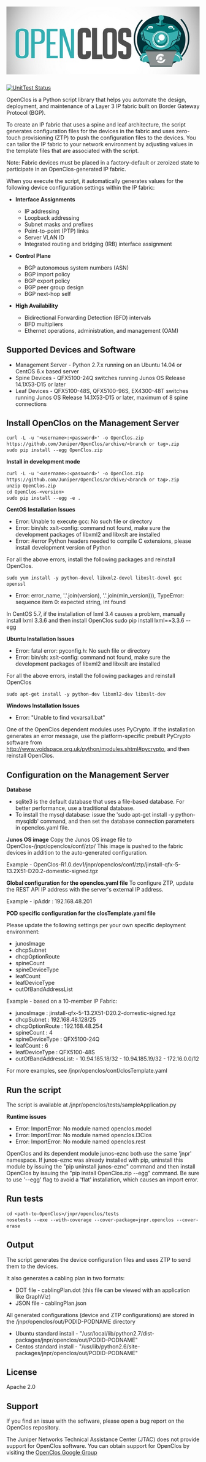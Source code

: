 ![OpenClos](openClosLogo.jpeg)
==============================

[![UnitTest Status](https://travis-ci.org/Juniper/OpenClos.svg?branch=devR3.0)](https://travis-ci.org/Juniper/OpenClos)

OpenClos is a Python script library that helps you automate the design, deployment, and maintenance
of a Layer 3 IP fabric built on Border Gateway Protocol (BGP).

To create an IP fabric that uses a spine and leaf architecture, the script generates configuration files for the devices
in the fabric and uses zero-touch provisioning (ZTP) to push the configuration files to the devices. You can tailor the IP fabric
to your network environment by adjusting values in the template files that are associated with the script.

Note: Fabric devices must be placed in a factory-default or zeroized state to participate in an OpenClos-generated IP fabric.

When you execute the script, it automatically generates values for the following device configuration settings within the IP fabric:


* **Interface Assignments**
  * IP addressing
  * Loopback addressing
  * Subnet masks and prefixes
  * Point-to-point (PTP) links
  * Server VLAN ID
  * Integrated routing and bridging (IRB) interface assignment

* **Control Plane**
  * BGP autonomous system numbers (ASN)
  * BGP import policy
  * BGP export policy
  * BGP peer group design
  * BGP next-hop self

* **High Availability**
  * Bidirectional Forwarding Detection (BFD) intervals
  * BFD multipliers
  * Ethernet operations, administration, and management (OAM)

Supported Devices and Software
------------------------------

* Management Server - Python 2.7.x running on an Ubuntu 14.04 or CentOS 6.x based server
* Spine Devices - QFX5100-24Q switches running Junos OS Release 14.1X53-D15 or later
* Leaf Devices - QFX5100-48S, QFX5100-96S, EX4300-48T switches running Junos OS Release 14.1X53-D15 or later, maximum of 8 spine connections


Install OpenClos on the Management Server
-----------------------------------------

    curl -L -u '<username>:<password>' -o OpenClos.zip https://github.com/Juniper/OpenClos/archive/<branch or tag>.zip
    sudo pip install --egg OpenClos.zip


**Install in development mode**  

    curl -L -u '<username>:<password>' -o OpenClos.zip https://github.com/Juniper/OpenClos/archive/<branch or tag>.zip     
    unzip OpenClos.zip  
    cd OpenClos-<version>  
    sudo pip install --egg -e .  

**CentOS Installation Issues**  

* Error: Unable to execute gcc: No such file or directory
* Error: bin/sh: xslt-config: command not found, make sure the development packages of libxml2 and libxslt are installed
* Error:  #error Python headers needed to compile C extensions, please install development version of Python

For all the above errors, install the following packages and reinstall OpenClos.
  
    sudo yum install -y python-devel libxml2-devel libxslt-devel gcc openssl

* Error: error_name, '.'.join(version), '.'.join(min_version))), TypeError: sequence item 0: expected string, int found

In CentOS 5.7, if the installation of lxml 3.4 causes a problem, manually install lxml 3.3.6 and then install OpenClos
    sudo pip install lxml==3.3.6 --egg
    
    
**Ubuntu Installation Issues**  

* Error: fatal error: pyconfig.h: No such file or directory
* Error: bin/sh: xslt-config: command not found, make sure the development packages of libxml2 and libxslt are installed

For all the above errors, install the following packages and reinstall OpenClos
  
    sudo apt-get install -y python-dev libxml2-dev libxslt-dev


**Windows Installation Issues**  

* Error: "Unable to find vcvarsall.bat"
  
One of the OpenClos dependent modules uses PyCrypto. If the installation generates an error message, use the platform-specific prebuilt PyCrypto software from http://www.voidspace.org.uk/python/modules.shtml#pycrypto, and then reinstall OpenClos.


Configuration on the Management Server
--------------------------------------

**Database**  

* sqlite3 is the default database that uses a file-based database. For better performance, use a traditional database.
* To install the mysql database: issue the 'sudo apt-get install -y python-mysqldb' command, and then set the database connection parameters in openclos.yaml file.

**Junos OS image**
Copy the Junos OS image file to OpenClos-<version>/jnpr/openclos/conf/ztp/
This image is pushed to the fabric devices in addition to the auto-generated configuration.

Example - OpenClos-R1.0.dev1/jnpr/openclos/conf/ztp/jinstall-qfx-5-13.2X51-D20.2-domestic-signed.tgz

**Global configuration for the openclos.yaml file**
To configure ZTP, update the REST API IP address with the server's external IP address.

Example - ipAddr : 192.168.48.201

**POD specific configuration for the closTemplate.yaml file**

Please update the following settings per your own specific deployment environment:
* junosImage
* dhcpSubnet
* dhcpOptionRoute
* spineCount
* spineDeviceType
* leafCount
* leafDeviceType
* outOfBandAddressList

Example - based on a 10-member IP Fabric:
* junosImage : jinstall-qfx-5-13.2X51-D20.2-domestic-signed.tgz
* dhcpSubnet : 192.168.48.128/25
* dhcpOptionRoute : 192.168.48.254
* spineCount : 4
* spineDeviceType : QFX5100-24Q
* leafCount : 6
* leafDeviceType : QFX5100-48S
* outOfBandAddressList:
            - 10.94.185.18/32
            - 10.94.185.19/32
            - 172.16.0.0/12


For more examples, see <path-to-OpenClos>/jnpr/openclos/conf/closTemplate.yaml


Run the script
--------------

The script is available at <path-to-OpenClos>/jnpr/openclos/tests/sampleApplication.py

**Runtime issues**

* Error: ImportError: No module named openclos.model
* Error: ImportError: No module named openclos.l3Clos
* Error: ImportError: No module named openclos.rest
  
OpenClos and its dependent module junos-eznc both use the same 'jnpr' namespace. If junos-eznc was already installed with pip, uninstall this module by issuing the "pip uninstall junos-eznc" command and then install OpenClos by issuing the "pip install OpenClos.zip --egg" command. Be sure to use '--egg' flag to avoid a 'flat' installation, which causes an import error.


Run tests
---------

    cd <path-to-OpenClos>/jnpr/openclos/tests
    nosetests --exe --with-coverage --cover-package=jnpr.openclos --cover-erase


Output
------
The script generates the device configuration files and uses ZTP to send them to the devices.

It also generates a cabling plan in two formats:
* DOT file - cablingPlan.dot (this file can be viewed with an application like GraphViz)
* JSON file - cablingPlan.json

All generated configurations (device and ZTP configurations) are stored in the /jnpr/openclos/out/PODID-PODNAME directory

* Ubuntu standard install - "/usr/local/lib/python2.7/dist-packages/jnpr/openclos/out/PODID-PODNAME"
* Centos standard install - "/usr/lib/python2.6/site-packages/jnpr/openclos/out/PODID-PODNAME"


License
-------

Apache 2.0


Support
-------

If you find an issue with the software, please open a bug report on the OpenClos repository.

The Juniper Networks Technical Assistance Center (JTAC) does not provide support for OpenClos software. You can obtain support for OpenClos by visiting the [OpenClos Google Group](https://groups.google.com/forum/#!forum/openclos)

